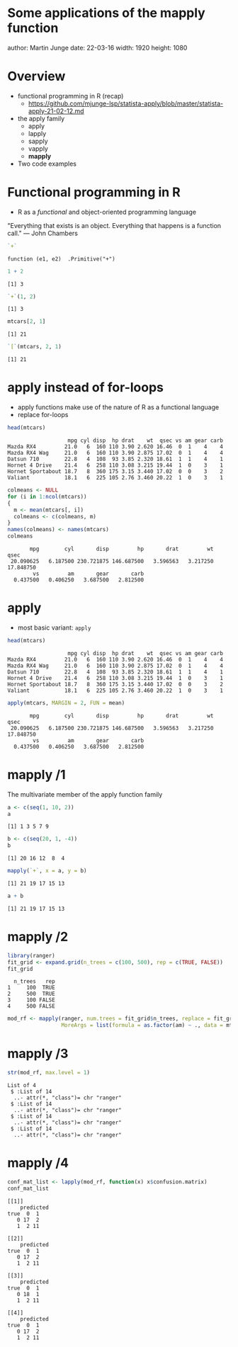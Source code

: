 Some applications of the mapply function
========================================================
author: Martin Junge
date: 22-03-16
width: 1920
height: 1080

Overview
========================================================

- functional programming in R (recap)
  - https://github.com/mjunge-lsp/statista-apply/blob/master/statista-apply-21-02-12.md
- the apply family
  - apply
  - lapply
  - sapply
  - vapply
  - **mapply**
- Two code examples

Functional programming in R
========================================================

- R as a *functional* and object-oriented programming language

"Everything that exists is an object.
Everything that happens is a function call."
— John Chambers


```r
`+`
```

```
function (e1, e2)  .Primitive("+")
```

```r
1 + 2
```

```
[1] 3
```

```r
`+`(1, 2)
```

```
[1] 3
```

```r
mtcars[2, 1]
```

```
[1] 21
```

```r
`[`(mtcars, 2, 1)
```

```
[1] 21
```

apply instead of for-loops
========================================================

- apply functions make use of the nature of R as a functional language
- replace for-loops


```r
head(mtcars)
```

```
                   mpg cyl disp  hp drat    wt  qsec vs am gear carb
Mazda RX4         21.0   6  160 110 3.90 2.620 16.46  0  1    4    4
Mazda RX4 Wag     21.0   6  160 110 3.90 2.875 17.02  0  1    4    4
Datsun 710        22.8   4  108  93 3.85 2.320 18.61  1  1    4    1
Hornet 4 Drive    21.4   6  258 110 3.08 3.215 19.44  1  0    3    1
Hornet Sportabout 18.7   8  360 175 3.15 3.440 17.02  0  0    3    2
Valiant           18.1   6  225 105 2.76 3.460 20.22  1  0    3    1
```

```r
colmeans <- NULL
for (i in 1:ncol(mtcars))
{
  m <- mean(mtcars[, i])
  colmeans <- c(colmeans, m)
}
names(colmeans) <- names(mtcars)
colmeans
```

```
       mpg        cyl       disp         hp       drat         wt       qsec 
 20.090625   6.187500 230.721875 146.687500   3.596563   3.217250  17.848750 
        vs         am       gear       carb 
  0.437500   0.406250   3.687500   2.812500 
```


apply
========================================================

- most basic variant: `apply`


```r
head(mtcars)
```

```
                   mpg cyl disp  hp drat    wt  qsec vs am gear carb
Mazda RX4         21.0   6  160 110 3.90 2.620 16.46  0  1    4    4
Mazda RX4 Wag     21.0   6  160 110 3.90 2.875 17.02  0  1    4    4
Datsun 710        22.8   4  108  93 3.85 2.320 18.61  1  1    4    1
Hornet 4 Drive    21.4   6  258 110 3.08 3.215 19.44  1  0    3    1
Hornet Sportabout 18.7   8  360 175 3.15 3.440 17.02  0  0    3    2
Valiant           18.1   6  225 105 2.76 3.460 20.22  1  0    3    1
```

```r
apply(mtcars, MARGIN = 2, FUN = mean)
```

```
       mpg        cyl       disp         hp       drat         wt       qsec 
 20.090625   6.187500 230.721875 146.687500   3.596563   3.217250  17.848750 
        vs         am       gear       carb 
  0.437500   0.406250   3.687500   2.812500 
```

mapply /1
========================================================

The multivariate member of the apply function family


```r
a <- c(seq(1, 10, 2))
a
```

```
[1] 1 3 5 7 9
```

```r
b <- c(seq(20, 1, -4))
b
```

```
[1] 20 16 12  8  4
```

```r
mapply(`+`, x = a, y = b)
```

```
[1] 21 19 17 15 13
```

```r
a + b
```

```
[1] 21 19 17 15 13
```

mapply /2
========================================================


```r
library(ranger)
fit_grid <- expand.grid(n_trees = c(100, 500), rep = c(TRUE, FALSE))
fit_grid
```

```
  n_trees   rep
1     100  TRUE
2     500  TRUE
3     100 FALSE
4     500 FALSE
```

```r
mod_rf <- mapply(ranger, num.trees = fit_grid$n_trees, replace = fit_grid$rep,
                 MoreArgs = list(formula = as.factor(am) ~ ., data = mtcars), SIMPLIFY = FALSE)
```

mapply /3
========================================================


```r
str(mod_rf, max.level = 1)
```

```
List of 4
 $ :List of 14
  ..- attr(*, "class")= chr "ranger"
 $ :List of 14
  ..- attr(*, "class")= chr "ranger"
 $ :List of 14
  ..- attr(*, "class")= chr "ranger"
 $ :List of 14
  ..- attr(*, "class")= chr "ranger"
```

mapply /4
========================================================


```r
conf_mat_list <- lapply(mod_rf, function(x) x$confusion.matrix)
conf_mat_list
```

```
[[1]]
    predicted
true  0  1
   0 17  2
   1  2 11

[[2]]
    predicted
true  0  1
   0 17  2
   1  2 11

[[3]]
    predicted
true  0  1
   0 18  1
   1  2 11

[[4]]
    predicted
true  0  1
   0 17  2
   1  2 11
```
